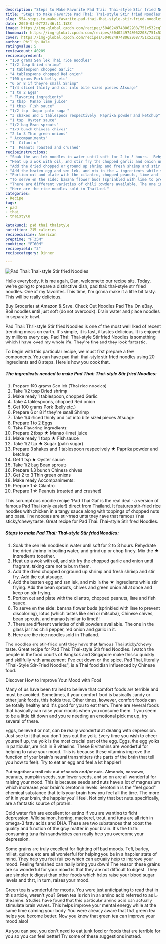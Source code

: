 ```yaml
---
description: "Steps to Make Favorite Pad Thai: Thai-style Stir fried Noodles"
title: "Steps to Make Favorite Pad Thai: Thai-style Stir fried Noodles"
slug: 554-steps-to-make-favorite-pad-thai-thai-style-stir-fried-noodles
date: 2020-08-07T22:46:11.152Z
image: https://img-global.cpcdn.com/recipes/5040249748062208/751x532cq70/pad-thai-thai-style-stir-fried-noodles-recipe-main-photo.jpg
thumbnail: https://img-global.cpcdn.com/recipes/5040249748062208/751x532cq70/pad-thai-thai-style-stir-fried-noodles-recipe-main-photo.jpg
cover: https://img-global.cpcdn.com/recipes/5040249748062208/751x532cq70/pad-thai-thai-style-stir-fried-noodles-recipe-main-photo.jpg
author: Phillip Hale
ratingvalue: 5
reviewcount: 40209
recipeingredient:
- "150 grams Sen lek Thai rice noodles"
- "1/2 tbsp Dried shrimp"
- "1 tablespoon chopped Garlic"
- "4 tablespoons chopped Red onion"
- "100 grams Pork belly etc"
- "6 or 8 if theyre small Shrimp"
- "1/4 sliced thinly and cut into bite sized pieces Atsuage"
- "1 to 2 Eggs"
- " Flavoring ingredients"
- "2 tbsp  Manao lime juice"
- "1 tbsp  Fish sauce"
- "1/2 tsp  Sugar palm sugar"
- "3 shakes and 1 tablespoon respectively  Paprika powder and ketchup"
- "1 tsp  Oyster sauce"
- "1/2 bag Bean sprouts"
- "1/3 bunch Chinese chives"
- "2 to 3 Thin green onions"
- " Accompaniments"
- "1  Cilantro"
- "1  Peanuts roasted and crushed"
recipeinstructions:
- "Soak the sen lek noodles in water until soft for 2 to 3 hours.  Rehydrate the dried shrimp in boiling water, and grind up or chop finely.  Mix the ★ ingredients together."
- "Heat up a wok with oil, and stir fry the chopped garlic and onion until fragrant, taking care not to burn them."
- "Add the dried chopped or ground up shrimp and fresh shrimp and stir fry. Add the cut atsuage."
- "Add the beaten egg and sen lek, and mix in the ★ ingredients while stir frying. Add the bean sprouts, chives and green onion all at once and keep on stir frying."
- "Portion out and plate with the cilantro, chopped peanuts, lime and fish sauce."
- "To serve on the side: banana flower buds (sprinkled with lime to prevent discoloring), lotus (which tastes like seri or mitsuba), Chinese chives, bean sprouts, and manao (similar to lime)!!"
- "There are different varieties of chili powders available. The one in the glass jar has chili pepper, red onion and garlic in it."
- "Here are the rice noodles sold in Thailand."
categories:
- Recipe
tags:
- pad
- thai
- thaistyle

katakunci: pad thai thaistyle 
nutrition: 255 calories
recipecuisine: American
preptime: "PT35M"
cooktime: "PT60M"
recipeyield: "3"
recipecategory: Dinner

---
```



![Pad Thai: Thai-style Stir fried Noodles](https://img-global.cpcdn.com/recipes/5040249748062208/751x532cq70/pad-thai-thai-style-stir-fried-noodles-recipe-main-photo.jpg)

Hello everybody, it is me again, Dan, welcome to our recipe site. Today, we're going to prepare a distinctive dish, pad thai: thai-style stir fried noodles. One of my favorites. This time, I'm gonna make it a little bit tasty. This will be really delicious.

Buy Groceries at Amazon &amp; Save. Check Out Noodles Pad Thai On eBay. Boil noodles until just soft (do not overcook). Drain water and place noodles in separate bowl.

Pad Thai: Thai-style Stir fried Noodles is one of the most well liked of recent trending meals on earth. It's simple, it is fast, it tastes delicious. It is enjoyed by millions every day. Pad Thai: Thai-style Stir fried Noodles is something which I have loved my whole life. They're fine and they look fantastic.


To begin with this particular recipe, we must first prepare a few components. You can have pad thai: thai-style stir fried noodles using 20 ingredients and 8 steps. Here is how you cook that.

<!--inarticleads1-->

##### The ingredients needed to make Pad Thai: Thai-style Stir fried Noodles:

1. Prepare 150 grams Sen lek (Thai rice noodles)
1. Take 1/2 tbsp Dried shrimp
1. Make ready 1 tablespoon, chopped Garlic
1. Take 4 tablespoons, chopped Red onion
1. Get 100 grams Pork (belly etc.)
1. Prepare 6 or 8 if they&#39;re small Shrimp
1. Take 1/4 sliced thinly and cut into bite sized pieces Atsuage
1. Prepare 1 to 2 Eggs
1. Take  Flavoring ingredients:
1. Prepare 2 tbsp ★ Manao (lime) juice
1. Make ready 1 tbsp ★ Fish sauce
1. Take 1/2 tsp ★ Sugar (palm sugar)
1. Prepare 3 shakes and 1 tablespoon respectively ★ Paprika powder and ketchup
1. Get 1 tsp ★ Oyster sauce
1. Take 1/2 bag Bean sprouts
1. Prepare 1/3 bunch Chinese chives
1. Get 2 to 3 Thin green onions
1. Make ready  Accompaniments:
1. Prepare 1 ☆ Cilantro
1. Prepare 1 ☆ Peanuts (roasted and crushed)


This scrumptious noodle recipe &#39;Pad Thai Gai&#39; is the real deal - a version of famous Pad Thai (only easier!) direct from Thailand. It features stir-fried rice noodles with chicken in a tangy sauce along with toppings of chopped nuts and basil. The noodles are stir-fried until they have that famous Thai sticky/chewy taste. Great recipe for Pad Thai: Thai-style Stir fried Noodles. 

<!--inarticleads2-->

##### Steps to make Pad Thai: Thai-style Stir fried Noodles:

1. Soak the sen lek noodles in water until soft for 2 to 3 hours.  Rehydrate the dried shrimp in boiling water, and grind up or chop finely.  Mix the ★ ingredients together.
1. Heat up a wok with oil, and stir fry the chopped garlic and onion until fragrant, taking care not to burn them.
1. Add the dried chopped or ground up shrimp and fresh shrimp and stir fry. Add the cut atsuage.
1. Add the beaten egg and sen lek, and mix in the ★ ingredients while stir frying. Add the bean sprouts, chives and green onion all at once and keep on stir frying.
1. Portion out and plate with the cilantro, chopped peanuts, lime and fish sauce.
1. To serve on the side: banana flower buds (sprinkled with lime to prevent discoloring), lotus (which tastes like seri or mitsuba), Chinese chives, bean sprouts, and manao (similar to lime)!!
1. There are different varieties of chili powders available. The one in the glass jar has chili pepper, red onion and garlic in it.
1. Here are the rice noodles sold in Thailand.


The noodles are stir-fried until they have that famous Thai sticky/chewy taste. Great recipe for Pad Thai: Thai-style Stir fried Noodles. I watch the people in the food courts of Bangkok and Singapore make this so quickly and skillfully with amazement. I&#39;ve cut down on the spice. Pad Thai, literally &#34;Thai-Style Stir-Fried Noodles&#34;, is a Thai food dish influenced by Chinese food. 

Discover How to Improve Your Mood with Food


Many of us have been trained to believe that comfort foods are terrible and must be avoided. Sometimes, if your comfort food is basically candy or other junk foods, this holds true. Other times, however, comfort foods can be totally healthy and it's good for you to eat them. There are several foods that basically can raise your moods when you consume them. If you seem to be a little bit down and you're needing an emotional pick me up, try several of these.

Eggs, believe it or not, can be really wonderful at dealing with depression. Just see to it that you don't toss out the yolk. Every time you wish to cheer yourself up, the yolk is the most crucial part of the egg. Eggs, the egg yolks in particular, are rich in B vitamins. These B vitamins are wonderful for helping to raise your mood. This is because these vitamins improve the function of your brain's neural transmitters (the parts of the brain that tell you how to feel). Try to eat an egg and feel a lot happier!

Put together a trail mix out of seeds and/or nuts. Almonds, cashews, peanuts, pumpkin seeds, sunflower seeds, and so on are all wonderful for raising your mood. This is because seeds and nuts have a lot of magnesium which increases your brain's serotonin levels. Serotonin is the "feel good" chemical substance that tells your brain how you feel all the time. The more of it in your brain, the happier you'll feel. Not only that but nuts, specifically, are a fantastic source of protein.

Cold water fish are excellent for eating if you are wanting to fight depression. Wild salmon, herring, mackerel, trout, and tuna are all rich in omega-3 fatty acids and DHA. These are two substances that boost the quality and function of the gray matter in your brain. It's the truth: consuming tuna fish sandwiches can really help you overcome your depression. 

Some grains are truly excellent for fighting off bad moods. Teff, barley, millet, quinoa, etc are all wonderful for helping you be in a happier state of mind. They help you feel full too which can actually help to improve your mood. Feeling famished can really bring you down! The reason these grains are so wonderful for your mood is that they are not difficult to digest. They are simpler to digest than other foods which helps raise your blood sugar levels and that, in turn, raises your mood.

Green tea is wonderful for moods. You were just anticipating to read that in this article, weren't you? Green tea is rich in an amino acid referred to as L-theanine. Studies have found that this particular amino acid can actually stimulate brain waves. This helps improve your mental energy while at the same time calming your body. You were already aware that that green tea helps you become better. Now you know that green tea can improve your mood also!

As you can see, you don't need to eat junk food or foods that are terrible for you so you can feel better! Try  some  of  these  suggestions  instead.

